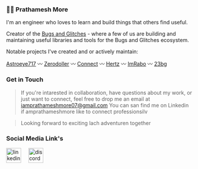 
<h3>🧑‍🚀 Prathamesh More</h3>

I'm an engineer who loves to learn and build things that others find useful.

Creator of the [Bugs and Glitches](https://github.com/svecosystem) - where a few of us are building and maintaining useful libraries and tools for the Bugs and Glitches ecosystem. 

Notable projects I've created and or actively maintain:

[Astroeye717](https://github.com/Astroeye717) 〰 [Zerodoller](https://github.com/Zerodoller) 〰 [Connect](https://github.com/svecosystem/formsnap) 〰 [Hertz](https://github.com/iamprathameshmore/Hertz) 〰 [ImRabo](https://github.com/imrabo) 〰 [23bg](https://github.com/23bg)

<h3>Get in Touch</h3>

> If you're intarested in collaboration, have questions about my work, or just want to connect, feel free to drop me an email at iamprathameshmore07@gmail.com You can san find me on Linkedin if amprathameshmore like to connect professionsilv

> Looking forward to exciting lach adventuren together


<h3>Social Media Link's</h3>

<div align="left">
  <a href='https://www.linkedin.com/in/iamprathameshmore/'><img src="https://cdn.jsdelivr.net/gh/devicons/devicon/icons/linkedin/linkedin-original.svg" height="40" alt="linkedin logo"  /></a>
  <img width="12" />
  <img src="https://cdn.simpleicons.org/discord/5865F2" height="40" alt="discord logo"  />
</div>
